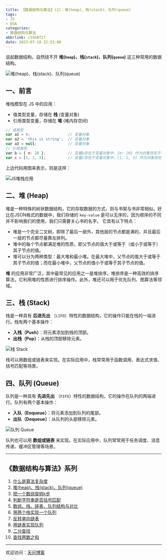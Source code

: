 ```yaml
---
title: 【数据结构与算法】(2)：堆(heap)、栈(stack)、队列(queue)
tags:
- JS
- DSA
categories:
- 数据结构与算法
abbrlink: c55e8f27
date: 2023-07-10 22:53:08
---
```


说起数据结构，自然绕不开 **堆(`heap`)、栈(`stack`)、队列(`queue`)** 这三种常用的数据结构。

![堆(heap)、栈(stack)、队列(queue)](https://tiven.cn/static/img/img-dsa-01-6Q5tuJKvFrD-nx9eIVizq.jpg)

[//]: # (<!-- more -->)

## 一、前言

堆栈模型在 JS 中的应用：

* 值类型变量，存储在 **栈** (变量对象)
* 引用类型变量，存储在 **堆** (堆内存空间)

```js
// 值类型
var a1 = 0;                 // 变量对象
var a2 = 'this is string';  // 变量对象
var a3 = null;              // 变量对象
// 引用类型
var b = { m: 20 };          // 变量b存在于变量对象中，{m: 20} 作为对象存在于堆内存中
var c = [1, 2, 3];          // 变量c存在于变量对象中，[1, 2, 3] 作为对象存在于堆内存中
```

上边代码用图来表示，则是这样：

![JS堆栈应用](https://tiven.cn/static/img/heap-01-B6BEOZ6enQ2EQo8l3JbiL.jpg)

## 二、堆 (Heap)

堆是一种特殊的树状数据结构，它的存取数据的方式，则与书架与书非常相似。好比在JSON格式的数据中，我们存储的 `key-value` 是可以无序的，因为顺序的不同并不影响我们的使用，我们只需要关心书的名字。
它具有以下特点：

* 堆是一个完全二叉树，即除了最后一层外，其他层的节点都是满的，并且最后一层的节点都尽量靠左排列。
* 堆中的每个节点都满足堆的性质，即父节点的值大于或等于（或小于或等于）其子节点的值。
* 堆可以分为两种类型：最大堆和最小堆。在最大堆中，父节点的值大于或等于其子节点的值；而在最小堆中，父节点的值小于或等于其子节点的值。

**堆** 的应用非常广泛，其中最常见的应用之一是堆排序。堆排序是一种高效的排序算法，它利用堆的性质进行排序操作。此外，堆还可以用于优先队列、图算法等领域。

## 三、栈 (Stack)

栈是一种具有 **后进先出** （`LIFO`）特性的数据结构，它的操作只能在栈的一端进行。栈有两个基本操作：

* **入栈（Push）**：将元素添加到栈的顶部。
* **出栈（Pop）**：从栈的顶部移除元素。

![栈 Stack](https://tiven.cn/static/img/img-stack-01-GLDwcEryPpxDIBuwRyGl9.jpg)

栈可以用数组或链表来实现。在实际应用中，栈常常用于函数调用、表达式求值、括号匹配等场景。

## 四、队列 (Queue)

队列是一种具有 **先进先出** （`FIFO`）特性的数据结构，它的操作在队列的两端进行。队列有两个基本操作：

* **入队（Enqueue）**：将元素添加到队列的尾部。
* **出队（Dequeue）**：从队列的头部移除元素。

![队列 Queue](https://tiven.cn/static/img/img-queue-01-iSLkXxp8Bahoz3a9efhQD.jpg)

队列也可以用 **数组或链表** 来实现。在实际应用中，队列常常用于任务调度、消息传递、缓冲区管理等场景。

-----
## 《数据结构与算法》系列

1. [什么是算法复杂度](https://tiven.cn/p/b9063113/ '什么是算法复杂度')
2. [堆(heap)、栈(stack)、队列(queue)](https://tiven.cn/p/c55e8f27/ '堆(heap)、栈(stack)、队列(queue)')
3. [把一个数组旋转k步](https://tiven.cn/p/12d6f2da/ '把一个数组旋转k步')
4. [判断字符串是否括号匹配](https://tiven.cn/p/df874343/ '判断字符串是否括号匹配')
5. [数组、栈、链表、队列结构与对比](https://tiven.cn/p/80e3121a/ '数组、栈、链表、队列结构与对比')
6. [用两个栈实现一个队列](https://tiven.cn/p/bf65fdf9/ '用两个栈实现一个队列')
7. [反转单向链表](https://tiven.cn/p/fc060cbe/ '反转单向链表')
8. [用链表实现队列](https://tiven.cn/p/a0867d06/ '用链表实现队列')
9. [二分查找](https://tiven.cn/p/5aae9ba7/ '二分查找')
10. [查找两数之和](https://tiven.cn/p/4d88c947/ '查找两数之和')


---

欢迎访问：[天问博客](https://tiven.cn/p/c55e8f27/ "天问博客-专注于大前端技术")

